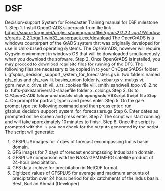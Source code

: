 # DSF
Decision-support System for Forecaster
Training manual for DSF milestone 1.
Step 1. Install OpenGrADS superpack from the link https://sourceforge.net/projects/opengrads/files/grads2/2.2.1.oga.1/Windows/grads-2.2.1.oga.1-win32_superpack.exe/download
The OpenGrADS is a windows counterpart of the GrADS system that was originally developed for use in Unix-based operating systems. The OpenGrADS, however will require Cygwin environment in windows OS that will be downloaded simultaneously when you download the software.
Step 2. Once OpenGrADS is installed, you may proceed to download requisite files for running of the DFS. The following files are necessary to be copied in to your C:/OpenGrADS/ folder:
i.	gfsplus_decision_support_system_for_forecasters.gs
ii.	two folders named gfs_plus and gfs_raw
iii.	basins_union folder
iv.	xcbar.gs
v.	mul.gs
vi.	gpm_new_c_drive.sh
vii.	.urs_cookies file
viii.	smith_sandwell_topo_v8_2.nc
ix.	tufts-pakistanrivers10-shapefile folder
x.	color.gs
Step 3. Go to C:/OpenGrADS folder and double click opengrads VBScript Script file
Step 4. On prompt for portrait, type n and press enter.
Step 5. On the ga-> prompt type the following command and then press enter:
run gfsplus_decision_support_system_for_forecasters.gs
Step 6. Enter dates as prompted on the screen and press enter.
Step 7. The script will start running and will take approximately 10 minutes to finish.
Step 8. Once the script is prompted with the -> you can check for the outputs generated by the script.
The script will generate:
1.	GFSPLUS images for 7 days of forecast encompassing Indus basin domain. 
2.	GFS images for 7 days of forecast encompassing Indus basin domain. 
3.	GFSPLUS comparison with the NASA GPM IMERG satellite product of 24-hour precipitation.
4.	GFS data archive for precipitation in NetCDF format.
5.	Digitized values of GFSPLUS for average and maximum amounts of precipitation over 24 hours period for six catchments of the Indus basin.
Best,
Burhan Ahmad (Developer)

